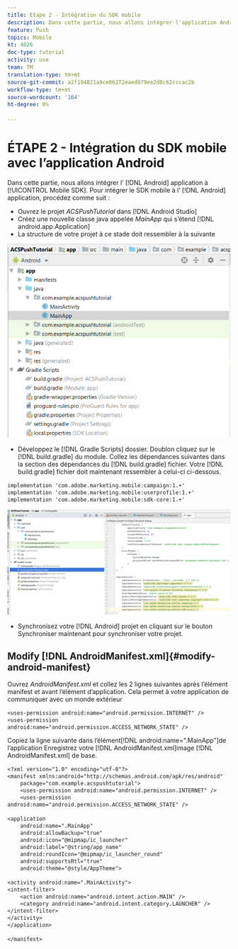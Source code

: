 ```yaml
---
title: Etape 2 - Intégration du SDK mobile
description: Dans cette partie, nous allons intégrer l'application Android à Mobile SDK. Pour intégrer le SDK mobile à l’application Android
feature: Push
topics: Mobile
kt: 4826
doc-type: tutorial
activity: use
team: TM
translation-type: tm+mt
source-git-commit: a2f194821a9ce06272eaed979ee2d8c62cccac2b
workflow-type: tm+mt
source-wordcount: '164'
ht-degree: 0%

---
```


# ÉTAPE 2 - Intégration du SDK  mobile avec l’application Android

Dans cette partie, nous allons intégrer l’ [!DNL Android] application à [!UICONTROL Mobile SDK]. Pour intégrer le SDK  mobile à l’ [!DNL Android] application, procédez comme suit :

* Ouvrez le projet *ACSPushTutorial* dans [!DNL Android Studio]
* Créez une nouvelle classe java appelée *MainApp* qui s’étend [!DNL android.app.Application]
* La structure de votre projet à ce stade doit ressembler à la suivante

![application principale](assets/android-main-app.PNG)

* Développez le [!DNL Gradle Scripts] dossier. Doublon cliquez sur le [!DNL build.gradle] du module. Collez les dépendances suivantes dans la section des dépendances du [!DNL build.gradle] fichier. Votre [!DNL build.gradle] fichier doit maintenant ressembler à celui-ci ci-dessous.

```java{.line-numbers}
implementation 'com.adobe.marketing.mobile:campaign:1.+'
implementation 'com.adobe.marketing.mobile:userprofile:1.+'
implementation 'com.adobe.marketing.mobile:sdk-core:1.+'
```

![niveau module](assets/module-build-gradle.PNG)

* Synchronisez votre [!DNL Android] projet en cliquant sur le bouton Synchroniser maintenant pour synchroniser votre projet.

## Modify [!DNL AndroidManifest.xml]{#modify-android-manifest}

Ouvrez *AndroidManifest.xml* et collez les 2 lignes suivantes après l’élément manifest et avant l’élément d’application. Cela permet à votre application de communiquer avec un monde extérieur

```xml{.line-numbers}
<uses-permission android:name="android.permission.INTERNET" />
<uses-permission android:name="android.permission.ACCESS_NETWORK_STATE" />
```

Copiez la ligne suivante dans l’élément[!DNL android:name=".MainApp"]de l’application Enregistrez votre [!DNL AndroidManifest.xml]image [!DNL AndroidManifest.xml] de base.

```xml{.line-numbers}
<?xml version="1.0" encoding="utf-8"?>
<manifest xmlns:android="http://schemas.android.com/apk/res/android"
    package="com.example.acspushtutorial">
    <uses-permission android:name="android.permission.INTERNET" />
    <uses-permission android:name="android.permission.ACCESS_NETWORK_STATE" />

<application
    android:name=".MainApp"
    android:allowBackup="true"
    android:icon="@mipmap/ic_launcher"
    android:label="@string/app_name"
    android:roundIcon="@mipmap/ic_launcher_round"
    android:supportsRtl="true"
    android:theme="@style/AppTheme">

<activity android:name=".MainActivity">
<intent-filter>
    <action android:name="android.intent.action.MAIN" />
    <category android:name="android.intent.category.LAUNCHER" />
</intent-filter>
</activity>
</application>

</manifest>
```
